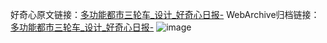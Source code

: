 好奇心原文链接：[多功能都市三轮车_设计_好奇心日报-](https://www.qdaily.com/articles/2551.html)
WebArchive归档链接：[多功能都市三轮车_设计_好奇心日报-](http://web.archive.org/web/20190623151224/https://www.qdaily.com/articles/2551.html)
![image](http://ww3.sinaimg.cn/large/007d5XDply1g3v6cvip0uj30u03364ky)